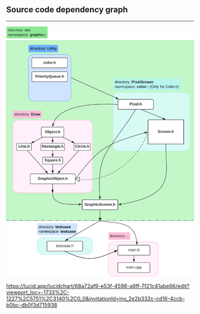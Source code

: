 
Source code dependency graph
----
---
<img alt="Dependency graph" src="docs/image/dependency graph_1.png" title="Dependency graph"/>

https://lucid.app/lucidchart/68a72af9-e53f-4598-a9ff-7f21c41abe66/edit?viewport_loc=-1733%2C-1227%2C5751%2C3140%2C0_0&invitationId=inv_2e2b332c-cd16-4ccb-b0bc-db0f3d715938